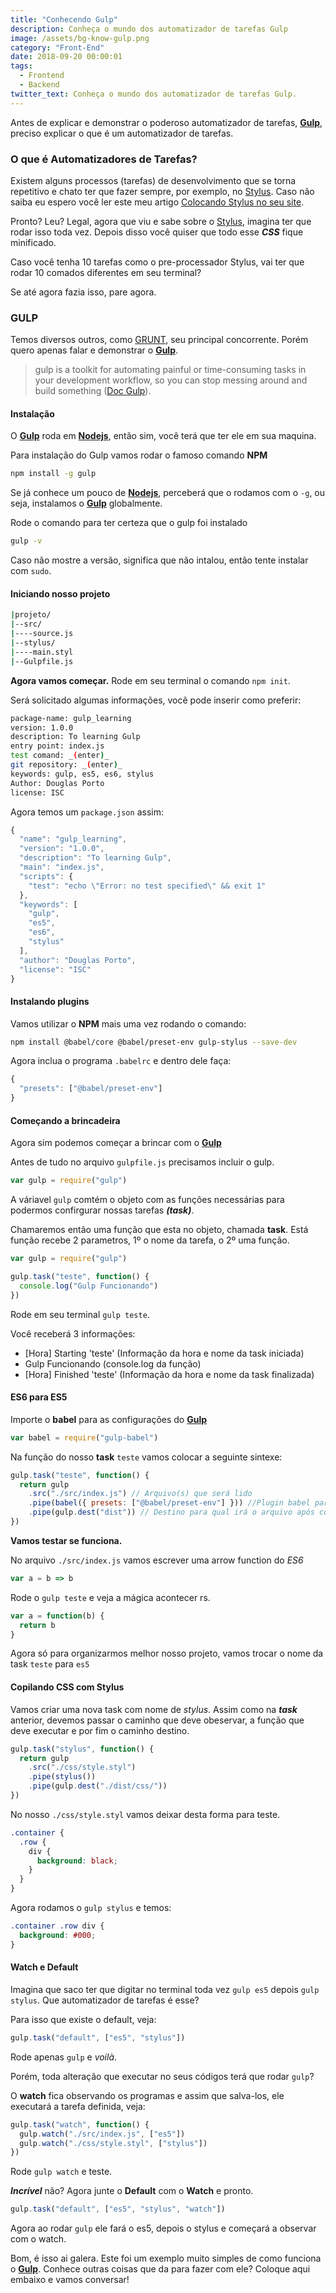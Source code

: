 ```yaml
---
title: "Conhecendo Gulp"
description: Conheça o mundo dos automatizador de tarefas Gulp
image: /assets/bg-know-gulp.png
category: "Front-End"
date: 2018-09-20 00:00:01
tags:
  - Frontend
  - Backend
twitter_text: Conheça o mundo dos automatizador de tarefas Gulp.
---
```


Antes de explicar e demonstrar o poderoso automatizador de tarefas, **[Gulp](https://gulpjs.com/)**, preciso explicar o que é um automatizador de tarefas.

### O que é Automatizadores de Tarefas?

Existem alguns processos (tarefas) de desenvolvimento que se torna repetitivo e chato ter que fazer sempre, por exemplo, no [Stylus](http://stylus-lang.com/).
Caso não saiba eu espero você ler este meu artigo [Colocando Stylus no seu site](http://douglasporto.com.br/colocando-stylus-no-seu-site/).

Pronto? Leu? Legal, agora que viu e sabe sobre o [Stylus](http://stylus-lang.com/), imagina ter que rodar isso toda vez. Depois disso você quiser que todo esse **_CSS_** fique minificado.

Caso você tenha 10 tarefas como o pre-processador Stylus, vai ter que rodar 10 comados diferentes em seu terminal?

Se até agora fazia isso, pare agora.

### GULP

Temos diversos outros, como [GRUNT](https://gruntjs.com/), seu principal concorrente. Porém quero apenas falar e demonstrar o **[Gulp](https://gulpjs.com/)**.

> gulp is a toolkit for automating painful or time-consuming tasks in your development workflow, so you can stop messing around and build something ([Doc Gulp](https://gulpjs.com/)).

#### Instalação

O **[Gulp](https://gulpjs.com/)** roda em **[Nodejs](https://nodejs.org/en/)**, então sim, você terá que ter ele em sua maquina.

Para instalação do Gulp vamos rodar o famoso comando **NPM**

```bash
npm install -g gulp
```

Se já conhece um pouco de **[Nodejs](https://nodejs.org/en/)**, perceberá que o rodamos com o `-g`, ou seja, instalamos o **[Gulp](https://gulpjs.com/)** globalmente.

Rode o comando para ter certeza que o gulp foi instalado

```bash
gulp -v
```

Caso não mostre a versão, significa que não intalou, então tente instalar com `sudo`.

#### Iniciando nosso projeto

```bash
|projeto/
|--src/
|----source.js
|--stylus/
|----main.styl
|--Gulpfile.js
```

**Agora vamos começar.** Rode em seu terminal o comando `npm init`.

Será solicitado algumas informações, você pode inserir como preferir:

```bash
package-name: gulp_learning
version: 1.0.0
description: To learning Gulp
entry point: index.js
test comand: _(enter)_
git repository: _(enter)_
keywords: gulp, es5, es6, stylus
Author: Douglas Porto
license: ISC
```

Agora temos um `package.json` assim:

```javascript
{
  "name": "gulp_learning",
  "version": "1.0.0",
  "description": "To learning Gulp",
  "main": "index.js",
  "scripts": {
    "test": "echo \"Error: no test specified\" && exit 1"
  },
  "keywords": [
    "gulp",
    "es5",
    "es6",
    "stylus"
  ],
  "author": "Douglas Porto",
  "license": "ISC"
}
```

#### Instalando plugins

Vamos utilizar o **NPM** mais uma vez rodando o comando:

```bash
npm install @babel/core @babel/preset-env gulp-stylus --save-dev
```

Agora inclua o programa `.babelrc` e dentro dele faça:

```js
{
  "presets": ["@babel/preset-env"]
}
```

#### Começando a brincadeira

Agora sim podemos começar a brincar com o **[Gulp](https://gulpjs.com/)**

Antes de tudo no arquivo `gulpfile.js` precisamos incluir o gulp.

```javascript
var gulp = require("gulp")
```

A váriavel `gulp` comtém o objeto com as funções necessárias para podermos confirgurar nossas tarefas _**(task)**_.

Chamaremos então uma função que esta no objeto, chamada **task**.
Está função recebe 2 parametros, 1º o nome da tarefa, o 2º uma função.

```javascript
var gulp = require("gulp")

gulp.task("teste", function() {
  console.log("Gulp Funcionando")
})
```

Rode em seu terminal `gulp teste`.

Você receberá 3 informações:

- [Hora] Starting 'teste' (Informação da hora e nome da task iniciada)
- Gulp Funcionando (console.log da função)
- [Hora] Finished 'teste' (Informação da hora e nome da task finalizada)

#### ES6 para ES5

Importe o **babel** para as configurações do **[Gulp](https://gulpjs.com/)**

```javascript
var babel = require("gulp-babel")
```

Na função do nosso **task** `teste` vamos colocar a seguinte sintexe:

```javascript
gulp.task("teste", function() {
  return gulp
    .src("./src/index.js") // Arquivo(s) que será lido
    .pipe(babel({ presets: ["@babel/preset-env"] })) //Plugin babel para a compilação do ES6
    .pipe(gulp.dest("dist")) // Destino para qual irá o arquivo após compilado
})
```

**Vamos testar se funciona.**

No arquivo `./src/index.js` vamos escrever uma arrow function do _ES6_

```javascript
var a = b => b
```

Rode o `gulp teste` e veja a mágica acontecer rs.

```javascript
var a = function(b) {
  return b
}
```

Agora só para organizarmos melhor nosso projeto, vamos trocar o nome da task `teste` para `es5`

#### Copilando CSS com Stylus

Vamos criar uma nova task com nome de _stylus_.
Assim como na _**task**_ anterior, devemos passar o caminho que deve obeservar, a função que deve executar e por fim o caminho destino.

```javascript
gulp.task("stylus", function() {
  return gulp
    .src("./css/style.styl")
    .pipe(stylus())
    .pipe(gulp.dest("./dist/css/"))
})
```

No nosso `./css/style.styl` vamos deixar desta forma para teste.

```css
.container {
  .row {
    div {
      background: black;
    }
  }
}
```

Agora rodamos o `gulp stylus` e temos:

```css
.container .row div {
  background: #000;
}
```

#### Watch e Default

Imagina que saco ter que digitar no terminal toda vez `gulp es5` depois `gulp stylus`. Que automatizador de tarefas é esse?

Para isso que existe o default, veja:

```javascript
gulp.task("default", ["es5", "stylus"])
```

Rode apenas `gulp` e _voilà_.

Porém, toda alteração que executar no seus códigos terá que rodar `gulp`?

O **watch** fica observando os programas e assim que salva-los, ele executará a tarefa definida, veja:

```javascript
gulp.task("watch", function() {
  gulp.watch("./src/index.js", ["es5"])
  gulp.watch("./css/style.styl", ["stylus"])
})
```

Rode `gulp watch` e teste.

**_Incrível_** não? Agora junte o **Default** com o **Watch** e pronto.

```javascript
gulp.task("default", ["es5", "stylus", "watch"])
```

Agora ao rodar `gulp` ele fará o es5, depois o stylus e começará a observar com o watch.

Bom, é isso ai galera. Este foi um exemplo muito simples de como funciona o **[Gulp](https://gulpjs.com/)**. Conhece outras coisas que da para fazer com ele? Coloque aqui embaixo e vamos conversar!
